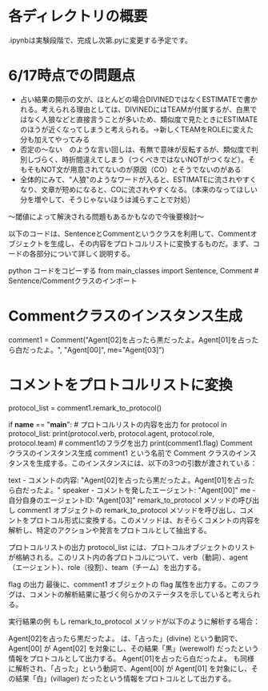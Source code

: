 # 各ディレクトリの概要
.ipynbは実験段階で、完成し次第.pyに変更する予定です。

# 6/17時点での問題点
- 占い結果の開示の文が、ほとんどの場合DIVINEDではなくESTIMATEで書かれる。考えられる理由としては、DIVINEDにはTEAMが付属するが、白黒ではなく人狼などと直接言うことが多いため、類似度で見たときにESTIMATEのほうが近くなってしまうと考えられる。→新しくTEAMをROLEに変えた分も加えてやってみる
- 否定の～ない　のような言い回しは、有無で意味が反転するが、類似度で判別しづらく、時折間違えてしまう（つくべきではないNOTがつくなど）。そもそもNOT文が用意されてないのが原因（CO）とそうでないのがある
- 全体的にみて、"人狼"のようなワードが入ると、ESTIMATEに流されやすくなり、文章が短めになると、COに流されやすくなる。（本来のなってほしい分を増やして、そうじゃないほうは減らすことで対処）

～閾値によって解決される問題もあるかもなので今後要検討～


以下のコードは、SentenceとCommentというクラスを利用して、Commentオブジェクトを生成し、その内容をプロトコルリストに変換するものだ。まず、コードの各部分について詳しく説明する。

python
コードをコピーする
from main_classes import Sentence, Comment  # Sentence/Commentクラスのインポート

# Commentクラスのインスタンス生成
comment1 = Comment("Agent[02]を占ったら黒だったよ。Agent[01]を占ったら白だったよ。", "Agent[00]", me="Agent[03]") 

# コメントをプロトコルリストに変換
protocol_list = comment1.remark_to_protocol()

if __name__ == "__main__":
    # プロトコルリストの内容を出力
    for protocol in protocol_list:
        print(protocol.verb, protocol.agent, protocol.role, protocol.team)
    # comment1のフラグを出力
    print(comment1.flag)
Comment クラスのインスタンス生成
comment1 という名前で Comment クラスのインスタンスを生成する。このインスタンスには、以下の3つの引数が渡されている：

text - コメントの内容: "Agent[02]を占ったら黒だったよ。Agent[01]を占ったら白だったよ。"
speaker - コメントを発したエージェント: "Agent[00]"
me - 自分自身のエージェントID: "Agent[03]"
remark_to_protocol メソッドの呼び出し
comment1 オブジェクトの remark_to_protocol メソッドを呼び出し、コメントをプロトコル形式に変換する。このメソッドは、おそらくコメントの内容を解析し、特定のアクションや発言をプロトコルとして抽出する。

プロトコルリストの出力
protocol_list には、プロトコルオブジェクトのリストが格納される。このリスト内の各プロトコルについて、verb（動詞）、agent（エージェント）、role（役割）、team（チーム）を出力する。

flag の出力
最後に、comment1 オブジェクトの flag 属性を出力する。このフラグは、コメントの解析結果に基づく何らかのステータスを示していると考えられる。

実行結果の例
もし remark_to_protocol メソッドが以下のように解析する場合：

Agent[02]を占ったら黒だったよ。 は、「占った」(divine) という動詞で、Agent[00] が Agent[02] を対象にし、その結果「黒」(werewolf) だったという情報をプロトコルとして出力する。
Agent[01]を占ったら白だったよ。 も同様に解析され、「占った」という動詞で、Agent[00] が Agent[01] を対象にし、その結果「白」(villager) だったという情報をプロトコルとして出力する。
